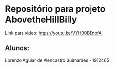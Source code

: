 # Repositório para projeto AbovetheHillBilly
Link para video: https://youtu.be/VYH00BEnbfA

## Alunos:
Lorenzo Aguiar de Alencastro Guimarães - 1912465
